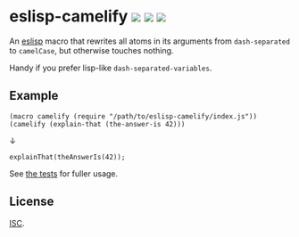 # eslisp-camelify [![](https://img.shields.io/npm/v/eslisp-camelify.svg?style=flat-square)][1] [![](https://img.shields.io/travis/anko/eslisp-camelify.svg?style=flat-square)][2] [![](https://img.shields.io/badge/eslisp_chat-gitter_%E2%86%92-blue.svg?style=flat-square)][3]

An [eslisp][4] macro that rewrites all atoms in its arguments from
`dash-separated` to `camelCase`, but otherwise touches nothing.

Handy if you prefer lisp-like `dash-separated-variables`.

## Example

    (macro camelify (require "/path/to/eslisp-camelify/index.js"))
    (camelify (explain-that (the-answer-is 42)))

↓

    explainThat(theAnswerIs(42));

See [the tests][5] for fuller usage.

## License

[ISC][6].

[1]: https://www.npmjs.com/package/eslisp-camelify
[2]: https://travis-ci.org/anko/eslisp-camelify
[3]: https://gitter.im/anko/eslisp
[4]: https://www.npmjs.com/package/eslisp
[5]: test.esl
[6]: http://opensource.org/licenses/ISC
